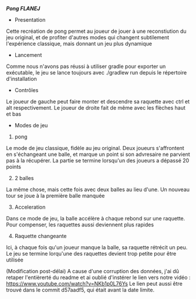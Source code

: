 ***Pong FLANEJ***

- Presentation

Cette recréation de pong permet au joueur de jouer à une reconstiution du jeu 
original, et de profiter d'autres modes qui changent subtilement l'expérience
classique, mais donnant un jeu plus dynamique

- Lancement
 
Comme nous n'avons pas réussi à utiliser gradle pour exporter un exécutable,
le jeu se lance toujours avec ./gradlew run depuis le répertoire d'installation

- Contrôles
 
Le joueur de gauche peut faire monter et descendre sa raquette avec ctrl et alt
respectivement. Le joueur de droite fait de même avec les flèches haut et bas


- Modes de jeu

1. pong

Le mode de jeu classique, fidèle au jeu original. Deux joueurs s'affrontent en
s'échangeant une balle, et marque un point si son advresaire ne parvient pas
à la récupérer. La partie se termine lorsqu'un des joueurs a dépassé 20 points

2. 2 balles

La même chose, mais cette fois avec deux balles au lieu d'une. Un nouveau tour
se joue à la première balle manquée

3. Acceleration

Dans ce mode de jeu, la balle accélère à chaque rebond sur une raquette. Pour
compenser, les raquettes aussi deviennent plus rapides

4. Raquette changeante

Ici, à chaque fois qu'un joueur manque la balle, sa raquette rétrécit un peu.
Le jeu se termine lorqu'une des raquettes devient trop petite pour être utilisée

(Modification post-délai) A cause d'une corruption des données, j'ai dû retaper
l'entièrerté du readme et ai oublié d'instérer le lien vers notre vidéo : 
https://www.youtube.com/watch?v=NKb1p0L76Ys
Le lien peut aussi être trouvé dans le commit d57aadf5, 
qui était avant la date limite.